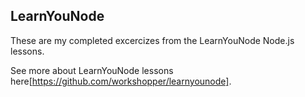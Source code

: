 ## LearnYouNode

These are my completed excercizes from the LearnYouNode Node.js lessons. 

See more about LearnYouNode lessons here[https://github.com/workshopper/learnyounode].